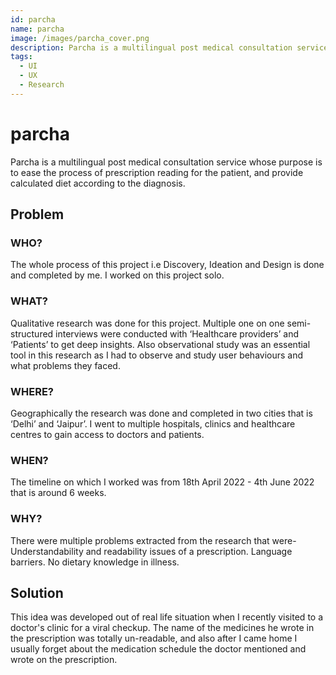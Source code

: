 ```yaml
---
id: parcha
name: parcha
image: /images/parcha_cover.png
description: Parcha is a multilingual post medical consultation service.
tags: 
  - UI
  - UX
  - Research
---
```


# parcha

Parcha is a multilingual post medical consultation service whose 
purpose is to ease the process of prescription reading 
for the patient, and provide calculated diet according 
to the diagnosis.

## Problem

### WHO?

The whole process of this project i.e Discovery, Ideation and Design is done and completed by me. I worked on this project solo.

### WHAT?

Qualitative research was done for this project. Multiple one on one semi-structured interviews were conducted with ‘Healthcare providers’ and ‘Patients’ to get deep insights. Also observational study was an essential tool in this research as I had to observe and study user behaviours and what problems they faced.

### WHERE?

Geographically the research was done and completed in two cities that is ‘Delhi’ and ‘Jaipur’. I went to multiple hospitals, clinics and healthcare centres to gain access to doctors and patients.

### WHEN?

The timeline on which I worked was from 18th April 2022 - 4th June 2022 that is around 6 weeks.

### WHY?

There were multiple problems extracted from the research that were-
Understandability and readability issues of a prescription.
Language barriers.
No dietary knowledge in illness.

## Solution

This idea was developed out of real life situation when I recently visited to a doctor's clinic for a viral checkup. The name of the medicines he wrote in the prescription was totally un-readable, and also after I came home I usually forget about the medication schedule the doctor mentioned and wrote on the prescription.